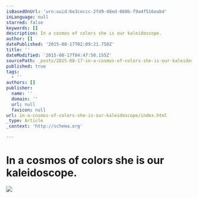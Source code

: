 ```yaml
---
isBasedOnUrl: 'urn:uuid:6e3ceccc-2fd9-48ed-860b-f9a4f516eabd'
inLanguage: null
starred: false
keywords: []
description: In a cosmos of colors she is our kaleidoscope.
author: []
datePublished: '2015-08-17T02:09:21.750Z'
title: ''
dateModified: '2015-08-17T04:47:50.155Z'
sourcePath: _posts/2015-08-17-in-a-cosmos-of-colors-she-is-our-kaleidoscope.md
published: true
tags:
  - ''
authors: []
publisher:
  name: ''
  domain: ''
  url: null
  favicon: null
url: in-a-cosmos-of-colors-she-is-our-kaleidoscope/index.html
_type: Article
_context: 'http://schema.org'

---
```

# In a cosmos of colors she is our kaleidoscope.
![](https://the-grid-user-content.s3-us-west-2.amazonaws.com/da9551a8-3d87-41cf-a17b-e3cf03f09740.png)